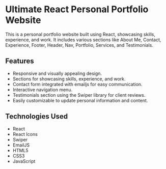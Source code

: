 # Ultimate React Personal Portfolio Website

This is a personal portfolio website built using React, showcasing skills, experience, and work. It includes various sections like About Me, Contact, Experience, Footer, Header, Nav, Portfolio, Services, and Testimonials.

## Features

- Responsive and visually appealing design.
- Sections for showcasing skills, experience, and work.
- Contact form integrated with emailjs for easy communication.
- Interactive navigation menu.
- Testimonials section using the Swiper library for client reviews.
- Easily customizable to update personal information and content.

## Technologies Used

- React
- React Icons
- Swiper
- EmailJS
- HTML5
- CSS3
- JavaScript
